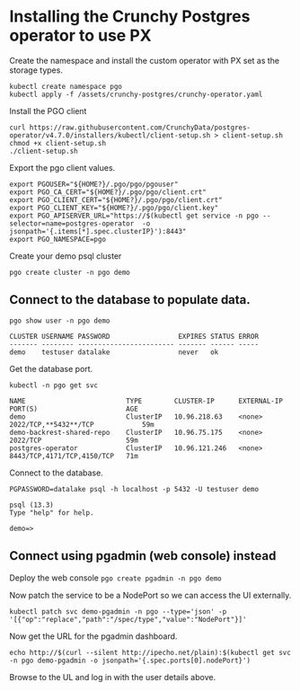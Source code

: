 # Installing the Crunchy Postgres operator to use PX

Create the namespace and install the custom operator with PX set as the storage types.

```
kubectl create namespace pgo
kubectl apply -f /assets/crunchy-postgres/crunchy-operator.yaml
```

Install the PGO client

```
curl https://raw.githubusercontent.com/CrunchyData/postgres-operator/v4.7.0/installers/kubectl/client-setup.sh > client-setup.sh
chmod +x client-setup.sh
./client-setup.sh
```

Export the pgo client values.

```
export PGOUSER="${HOME?}/.pgo/pgo/pgouser"
export PGO_CA_CERT="${HOME?}/.pgo/pgo/client.crt"
export PGO_CLIENT_CERT="${HOME?}/.pgo/pgo/client.crt"
export PGO_CLIENT_KEY="${HOME?}/.pgo/pgo/client.key"
export PGO_APISERVER_URL="https://$(kubectl get service -n pgo --selector=name=postgres-operator  -o jsonpath='{.items[*].spec.clusterIP}'):8443"
export PGO_NAMESPACE=pgo
```

Create your demo psql cluster

`pgo create cluster -n pgo demo`

## Connect to the database to populate data.

```
pgo show user -n pgo demo

CLUSTER USERNAME PASSWORD                 EXPIRES STATUS ERROR
------- -------- ------------------------ ------- ------ -----
demo    testuser datalake                 never   ok
```

Get the database port.

```
kubectl -n pgo get svc

NAME                         TYPE        CLUSTER-IP      EXTERNAL-IP   PORT(S)                      AGE
demo                         ClusterIP   10.96.218.63    <none>        2022/TCP,**5432**/TCP            59m
demo-backrest-shared-repo    ClusterIP   10.96.75.175    <none>        2022/TCP                     59m
postgres-operator            ClusterIP   10.96.121.246   <none>        8443/TCP,4171/TCP,4150/TCP   71m
```

Connect to the database.

```
PGPASSWORD=datalake psql -h localhost -p 5432 -U testuser demo

psql (13.3)
Type "help" for help.

demo=>
```

## Connect using pgadmin (web console) instead

Deploy the web console
`pgo create pgadmin -n pgo demo`

Now patch the service to be a NodePort so we can access the UI externally.

`kubectl patch svc demo-pgadmin -n pgo --type='json' -p '[{"op":"replace","path":"/spec/type","value":"NodePort"}]'`

Now get the URL for the pgadmin dashboard.

`echo http://$(curl --silent http://ipecho.net/plain):$(kubectl get svc -n pgo demo-pgadmin -o jsonpath='{.spec.ports[0].nodePort}')`

Browse to the UL and log in with the user details above.
